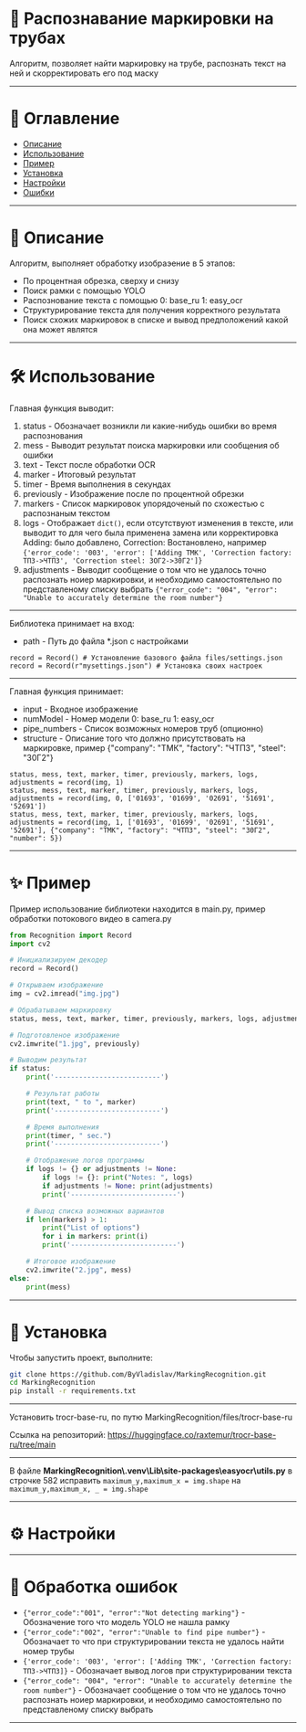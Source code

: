# 🚀 Распознавание маркировки на трубах

Алгоритм, позволяет найти маркировку на трубе, распознать текст на ней и скорректировать его под маску

---

# 📌 Оглавление
* [Описание](#info)
* [Использование](#use)
* [Пример](#example)
* [Установка](#install)
* [Настройки](#settings)
* [Ошибки](#error)

---

<a id="info"></a>
# 📝 Описание
Алгоритм, выполняет обработку изобраэение в 5 этапов:
* По процентная обрезка, сверху и снизу
* Поиск рамки с помощью YOLO
* Распознование текста с помощью 0: base_ru 1: easy_ocr
* Структурирование текста для получения корректного результата
* Поиск схожих маркировок в списке и вывод предположений какой она может являтся

---

<a id="use"></a>
# 🛠 Использование

Главная функция выводит:
1. status - Обозначает возникли ли какие-нибудь ошибки во время распознования
2. mess - Выводит результат поиска маркировки или сообщения об ошибки
3. text - Текст после обработки OCR
4. marker - Итоговый результат
5. timer - Время выполнения в секундах
6. previously - Изображение после по процентной обрезки
7. markers - Список маркировок упорядоченый по схожестью с распознаным текстом
8. logs - Отображает ```dict()```, если отсутствуют изменения в тексте, или выводит то для чего была применена замена или корректировка Adding: было добавлено, Correction: Востановлено, например ```{'error_code': '003', 'error': ['Adding ТМК', 'Correction factory: ТПЗ->ЧТПЗ', 'Correction steel: ЗОГ2->30Г2']}```
9. adjustments - Выводит сообщение о том что не удалось точно распознать ноиер маркировки, и необходимо самостоятельно по представленому списку выбрать ```{"error_code": "004", "error": "Unable to accurately determine the room number"}```

---

Библиотека принимает на вход:
* path - Путь до файла *.json с настройками

```
record = Record() # Установление базового файла files/settings.json
record = Record(r"mysettings.json") # Установка своих настроек
```

---

Главная функция принимает:
* input - Входное изображение
* numModel - Номер модели 0: base_ru 1: easy_ocr
* pipe_numbers - Список возможных номеров труб (опционно)
* structure - Описание того что должно присутствовать на маркировке, пример {"company": "ТМК", "factory": "ЧТПЗ", "steel": "30Г2"}

```
status, mess, text, marker, timer, previously, markers, logs, adjustments = record(img, 1)
status, mess, text, marker, timer, previously, markers, logs, adjustments = record(img, 0, ['01693', '01699', '02691', '51691', '52691'])
status, mess, text, marker, timer, previously, markers, logs, adjustments = record(img, 1, ['01693', '01699', '02691', '51691', '52691'], {"company": "ТМК", "factory": "ЧТПЗ", "steel": "30Г2", "number": 5})
```

---

<a id="example"></a>
# ✨ Пример

Пример использование библиотеки находится в main.py, пример обработки потокового видео в camera.py

``` main.py
from Recognition import Record
import cv2

# Инициализируем декодер
record = Record()

# Открываем изображение
img = cv2.imread("img.jpg")

# Обрабатываем маркировку
status, mess, text, marker, timer, previously, markers, logs, adjustments = record(img, 1, ['01693', '01699', '02691', '51691', '52691'])

# Подготовленое изображение
cv2.imwrite("1.jpg", previously)

# Выводим результат
if status:
    print('--------------------------')

    # Результат работы
    print(text, " to ", marker)
    print('--------------------------')

    # Время выполнения
    print(timer, " sec.")
    print('--------------------------')

    # Отображение логов программы
    if logs != {} or adjustments != None:
        if logs != {}: print("Notes: ", logs)
        if adjustments != None: print(adjustments)
        print('--------------------------')

    # Вывод списка возможных вариантов
    if len(markers) > 1:
        print("List of options")
        for i in markers: print(i)
        print('--------------------------')

    # Итоговое изображение
    cv2.imwrite("2.jpg", mess)
else:
    print(mess)
```

---

<a id="install"></a>
# 📲 Установка

Чтобы запустить проект, выполните:

```bash
git clone https://github.com/ByVladislav/MarkingRecognition.git
cd MarkingRecognition
pip install -r requirements.txt
```

---

Установить trocr-base-ru, по путю MarkingRecognition/files/trocr-base-ru

Ссылка на репозиторий: https://huggingface.co/raxtemur/trocr-base-ru/tree/main

---

В файле **MarkingRecognition\\.venv\Lib\site-packages\easyocr\utils.py** в строчке 582 исправить ```maximum_y,maximum_x = img.shape``` на ```maximum_y,maximum_x, _ = img.shape```

---

<a id="settings"></a>
# ⚙️ Настройки

---

<a id="error"></a>
# 📎 Обработка ошибок

* ```{"error_code":"001", "error":"Not detecting marking"}``` - Обозначение того что модель YOLO не нашла рамку
* ```{"error_code":"002", "error":"Unable to find pipe number"}``` - Обозначает то что при структурировании текста не удалось найти номер трубы
* ```{'error_code': '003', 'error': ['Adding ТМК', 'Correction factory: ТПЗ->ЧТПЗ]}``` - Обозначает вывод логов при структурировании текста
* ```{"error_code": "004", "error": "Unable to accurately determine the room number"}``` - Обозначает сообщение о том что не удалось точно распознать ноиер маркировки, и необходимо самостоятельно по представленому списку выбрать

---
